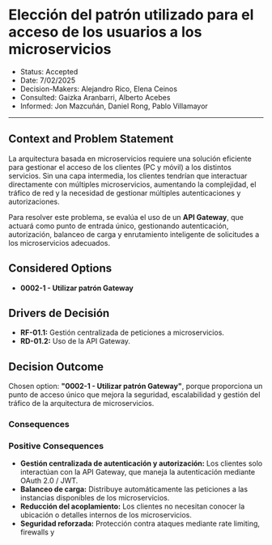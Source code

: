 # Elección del patrón utilizado para el acceso de los usuarios a los microservicios
* Status: Accepted
* Date: 7/02/2025
* Decision-Makers: Alejandro Rico, Elena Ceinos
* Consulted: Gaizka Aranbarri, Alberto Acebes
* Informed: Jon Mazcuñán, Daniel Rong, Pablo Villamayor
---

## Context and Problem Statement

La arquitectura basada en microservicios requiere una solución eficiente para gestionar el acceso de los clientes (PC y móvil) a los distintos servicios. Sin una capa intermedia, los clientes tendrían que interactuar directamente con múltiples microservicios, aumentando la complejidad, el tráfico de red y la necesidad de gestionar múltiples autenticaciones y autorizaciones.

Para resolver este problema, se evalúa el uso de un **API Gateway**, que actuará como punto de entrada único, gestionando autenticación, autorización, balanceo de carga y enrutamiento inteligente de solicitudes a los microservicios adecuados.

## Considered Options

* **0002-1 - Utilizar patrón Gateway**

## Drivers de Decisión

* **RF-01.1:** Gestión centralizada de peticiones a microservicios.
* **RD-01.2:** Uso de la API Gateway.

## Decision Outcome

Chosen option: **"0002-1 - Utilizar patrón Gateway"**, porque proporciona un punto de acceso único que mejora la seguridad, escalabilidad y gestión del tráfico de la arquitectura de microservicios.

### Consequences

### Positive Consequences

* **Gestión centralizada de autenticación y autorización:** Los clientes solo interactúan con la API Gateway, que maneja la autenticación mediante OAuth 2.0 / JWT.
* **Balanceo de carga:** Distribuye automáticamente las peticiones a las instancias disponibles de los microservicios.
* **Reducción del acoplamiento:** Los clientes no necesitan conocer la ubicación o detalles internos de los microservicios.
* **Seguridad reforzada:** Protección contra ataques mediante rate limiting, firewalls y

